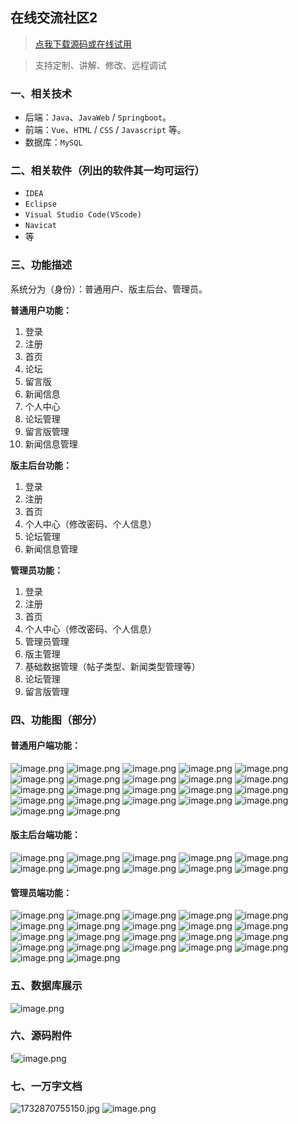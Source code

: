 ## 在线交流社区2

> [点我下载源码或在线试用](https://www.notmaker.com/detail/3e3656dffb4f4b58bdf13d65301e2c00/ghb20250808) 

> 支持定制、讲解、修改、远程调试

### 一、相关技术
- 后端：`Java`、`JavaWeb` / `Springboot`。
- 前端：`Vue`、`HTML` / `CSS` / `Javascript` 等。
- 数据库：`MySQL`

### 二、相关软件（列出的软件其一均可运行）
- `IDEA`
- `Eclipse`
- `Visual Studio Code(VScode)`
- `Navicat`
- 等

### 三、功能描述
系统分为（身份）：普通用户、版主后台、管理员。

**普通用户功能：**
1. 登录
2. 注册
3. 首页
4. 论坛
5. 留言版
6. 新闻信息
7. 个人中心
8. 论坛管理
9. 留言版管理
10. 新闻信息管理


**版主后台功能：**
1. 登录
2. 注册
3. 首页
4. 个人中心（修改密码、个人信息）
5. 论坛管理
6. 新闻信息管理

**管理员功能：**
1. 登录
2. 注册
3. 首页
4. 个人中心（修改密码、个人信息）
5. 管理员管理
6. 版主管理
7. 基础数据管理（帖子类型、新闻类型管理等）
8. 论坛管理
9. 留言版管理

### 四、功能图（部分）

#### 普通用户端功能：
![image.png](https://store.ptcc9.top/notmaker/user_upload/4cd97b05bd294af3b2ace1bff7a93eb1/2024-11-29%2015:51:55_image.png)
![image.png](https://store.ptcc9.top/notmaker/user_upload/4cd97b05bd294af3b2ace1bff7a93eb1/2024-11-29%2015:52:07_image.png)
![image.png](https://store.ptcc9.top/notmaker/user_upload/4cd97b05bd294af3b2ace1bff7a93eb1/2024-11-29%2015:52:25_image.png)
![image.png](https://store.ptcc9.top/notmaker/user_upload/4cd97b05bd294af3b2ace1bff7a93eb1/2024-11-29%2015:58:36_image.png)
![image.png](https://store.ptcc9.top/notmaker/user_upload/4cd97b05bd294af3b2ace1bff7a93eb1/2024-11-29%2016:16:18_image.png)
![image.png](https://store.ptcc9.top/notmaker/user_upload/4cd97b05bd294af3b2ace1bff7a93eb1/2024-11-29%2016:17:07_image.png)
![image.png](https://store.ptcc9.top/notmaker/user_upload/4cd97b05bd294af3b2ace1bff7a93eb1/2024-11-29%2016:17:34_image.png)
![image.png](https://store.ptcc9.top/notmaker/user_upload/4cd97b05bd294af3b2ace1bff7a93eb1/2024-11-29%2016:17:49_image.png)
![image.png](https://store.ptcc9.top/notmaker/user_upload/4cd97b05bd294af3b2ace1bff7a93eb1/2024-11-29%2016:18:05_image.png)
![image.png](https://store.ptcc9.top/notmaker/user_upload/4cd97b05bd294af3b2ace1bff7a93eb1/2024-11-29%2016:18:20_image.png)
![image.png](https://store.ptcc9.top/notmaker/user_upload/4cd97b05bd294af3b2ace1bff7a93eb1/2024-11-29%2016:19:12_image.png)
![image.png](https://store.ptcc9.top/notmaker/user_upload/4cd97b05bd294af3b2ace1bff7a93eb1/2024-11-29%2016:19:25_image.png)
![image.png](https://store.ptcc9.top/notmaker/user_upload/4cd97b05bd294af3b2ace1bff7a93eb1/2024-11-29%2016:20:06_image.png)
![image.png](https://store.ptcc9.top/notmaker/user_upload/4cd97b05bd294af3b2ace1bff7a93eb1/2024-11-29%2016:20:15_image.png)
![image.png](https://store.ptcc9.top/notmaker/user_upload/4cd97b05bd294af3b2ace1bff7a93eb1/2024-11-29%2016:20:26_image.png)
![image.png](https://store.ptcc9.top/notmaker/user_upload/4cd97b05bd294af3b2ace1bff7a93eb1/2024-11-29%2016:23:29_image.png)
![image.png](https://store.ptcc9.top/notmaker/user_upload/4cd97b05bd294af3b2ace1bff7a93eb1/2024-11-29%2016:24:11_image.png)
![image.png](https://store.ptcc9.top/notmaker/user_upload/4cd97b05bd294af3b2ace1bff7a93eb1/2024-11-29%2016:23:56_image.png)
![image.png](https://store.ptcc9.top/notmaker/user_upload/4cd97b05bd294af3b2ace1bff7a93eb1/2024-11-29%2016:32:46_image.png)
![image.png](https://store.ptcc9.top/notmaker/user_upload/4cd97b05bd294af3b2ace1bff7a93eb1/2024-11-29%2016:32:56_image.png)
![image.png](https://store.ptcc9.top/notmaker/user_upload/4cd97b05bd294af3b2ace1bff7a93eb1/2024-11-29%2016:33:19_image.png)
![image.png](https://store.ptcc9.top/notmaker/user_upload/4cd97b05bd294af3b2ace1bff7a93eb1/2024-11-29%2016:33:27_image.png)
#### 版主后台端功能：
![image.png](https://store.ptcc9.top/notmaker/user_upload/4cd97b05bd294af3b2ace1bff7a93eb1/2024-11-29%2016:40:18_image.png)
![image.png](https://store.ptcc9.top/notmaker/user_upload/4cd97b05bd294af3b2ace1bff7a93eb1/2024-11-29%2016:40:26_image.png)
![image.png](https://store.ptcc9.top/notmaker/user_upload/4cd97b05bd294af3b2ace1bff7a93eb1/2024-11-29%2016:40:49_image.png)
![image.png](https://store.ptcc9.top/notmaker/user_upload/4cd97b05bd294af3b2ace1bff7a93eb1/2024-11-29%2016:41:00_image.png)
![image.png](https://store.ptcc9.top/notmaker/user_upload/4cd97b05bd294af3b2ace1bff7a93eb1/2024-11-29%2016:41:12_image.png)
![image.png](https://store.ptcc9.top/notmaker/user_upload/4cd97b05bd294af3b2ace1bff7a93eb1/2024-11-29%2016:41:53_image.png)
![image.png](https://store.ptcc9.top/notmaker/user_upload/4cd97b05bd294af3b2ace1bff7a93eb1/2024-11-29%2016:42:02_image.png)
![image.png](https://store.ptcc9.top/notmaker/user_upload/4cd97b05bd294af3b2ace1bff7a93eb1/2024-11-29%2016:42:17_image.png)
![image.png](https://store.ptcc9.top/notmaker/user_upload/4cd97b05bd294af3b2ace1bff7a93eb1/2024-11-29%2016:42:39_image.png)
![image.png](https://store.ptcc9.top/notmaker/user_upload/4cd97b05bd294af3b2ace1bff7a93eb1/2024-11-29%2016:42:47_image.png)
#### 管理员端功能：
![image.png](https://store.ptcc9.top/notmaker/user_upload/4cd97b05bd294af3b2ace1bff7a93eb1/2024-11-29%2016:45:28_image.png)
![image.png](https://store.ptcc9.top/notmaker/user_upload/4cd97b05bd294af3b2ace1bff7a93eb1/2024-11-29%2016:46:00_image.png)
![image.png](https://store.ptcc9.top/notmaker/user_upload/4cd97b05bd294af3b2ace1bff7a93eb1/2024-11-29%2016:46:14_image.png)
![image.png](https://store.ptcc9.top/notmaker/user_upload/4cd97b05bd294af3b2ace1bff7a93eb1/2024-11-29%2016:46:28_image.png)
![image.png](https://store.ptcc9.top/notmaker/user_upload/4cd97b05bd294af3b2ace1bff7a93eb1/2024-11-29%2016:46:55_image.png)
![image.png](https://store.ptcc9.top/notmaker/user_upload/4cd97b05bd294af3b2ace1bff7a93eb1/2024-11-29%2016:47:02_image.png)
![image.png](https://store.ptcc9.top/notmaker/user_upload/4cd97b05bd294af3b2ace1bff7a93eb1/2024-11-29%2016:47:25_image.png)
![image.png](https://store.ptcc9.top/notmaker/user_upload/4cd97b05bd294af3b2ace1bff7a93eb1/2024-11-29%2016:47:34_image.png)
![image.png](https://store.ptcc9.top/notmaker/user_upload/4cd97b05bd294af3b2ace1bff7a93eb1/2024-11-29%2016:47:41_image.png)
![image.png](https://store.ptcc9.top/notmaker/user_upload/4cd97b05bd294af3b2ace1bff7a93eb1/2024-11-29%2016:48:42_image.png)
![image.png](https://store.ptcc9.top/notmaker/user_upload/4cd97b05bd294af3b2ace1bff7a93eb1/2024-11-29%2016:48:50_image.png)
![image.png](https://store.ptcc9.top/notmaker/user_upload/4cd97b05bd294af3b2ace1bff7a93eb1/2024-11-29%2016:49:02_image.png)
![image.png](https://store.ptcc9.top/notmaker/user_upload/4cd97b05bd294af3b2ace1bff7a93eb1/2024-11-29%2016:49:17_image.png)
![image.png](https://store.ptcc9.top/notmaker/user_upload/4cd97b05bd294af3b2ace1bff7a93eb1/2024-11-29%2016:49:37_image.png)
![image.png](https://store.ptcc9.top/notmaker/user_upload/4cd97b05bd294af3b2ace1bff7a93eb1/2024-11-29%2016:50:05_image.png)
![image.png](https://store.ptcc9.top/notmaker/user_upload/4cd97b05bd294af3b2ace1bff7a93eb1/2024-11-29%2016:50:15_image.png)
![image.png](https://store.ptcc9.top/notmaker/user_upload/4cd97b05bd294af3b2ace1bff7a93eb1/2024-11-29%2016:50:35_image.png)
![image.png](https://store.ptcc9.top/notmaker/user_upload/4cd97b05bd294af3b2ace1bff7a93eb1/2024-11-29%2016:50:49_image.png)
![image.png](https://store.ptcc9.top/notmaker/user_upload/4cd97b05bd294af3b2ace1bff7a93eb1/2024-11-29%2016:51:12_image.png)
![image.png](https://store.ptcc9.top/notmaker/user_upload/4cd97b05bd294af3b2ace1bff7a93eb1/2024-11-29%2016:51:19_image.png)
![image.png](https://store.ptcc9.top/notmaker/user_upload/4cd97b05bd294af3b2ace1bff7a93eb1/2024-11-29%2016:51:27_image.png)
![image.png](https://store.ptcc9.top/notmaker/user_upload/4cd97b05bd294af3b2ace1bff7a93eb1/2024-11-29%2016:51:47_image.png)
### 五、数据库展示
![image.png](https://store.ptcc9.top/notmaker/user_upload/4cd97b05bd294af3b2ace1bff7a93eb1/2024-11-29%2014:37:14_image.png)
### 六、源码附件
!![image.png](https://store.ptcc9.top/notmaker/user_upload/4cd97b05bd294af3b2ace1bff7a93eb1/2024-11-29%2014:34:23_image.png)
### 七、一万字文档
![1732870755150.jpg](https://store.ptcc9.top/notmaker/user_upload/4cd97b05bd294af3b2ace1bff7a93eb1/2024-11-29%2016:59:22_1732870755150.jpg)
![image.png](https://store.ptcc9.top/notmaker/user_upload/4cd97b05bd294af3b2ace1bff7a93eb1/2024-11-29%2017:00:02_image.png)
